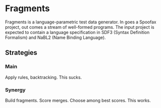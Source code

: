 # Fragments

Fragments is a language-parametric test data generator. In goes a Spoofax project, out comes a stream of well-formed
programs. The input project is expected to contain a language specification in SDF3 (Syntax Definition Formalism) and
NaBL2 (Name Binding Language).

## Strategies

### Main

Apply rules, backtracking. This sucks.

### Synergy

Build fragments. Score merges. Choose among best scores. This works.

